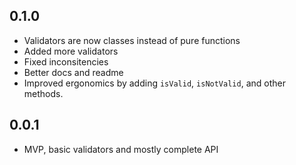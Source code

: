 ## 0.1.0
* Validators are now classes instead of pure functions
* Added more validators
* Fixed inconsitencies
* Better docs and readme
* Improved ergonomics by adding `isValid`, `isNotValid`, and other methods.

## 0.0.1
* MVP, basic validators and mostly complete API
